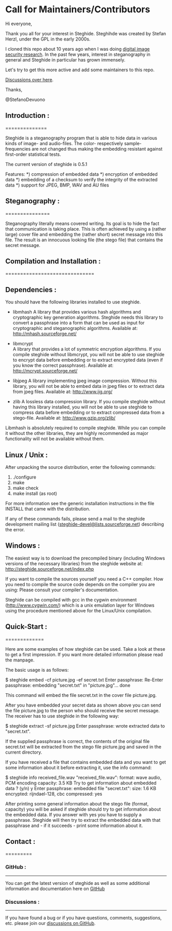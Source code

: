 # Call for Maintainers/Contributors

Hi everyone,

Thank you all for your interest in Steghide. Steghihde was created by Stefan Herzl, under the GPL in the early 2000s.

I cloned this repo about 10 years ago when I was doing [digital image security research](https://patft.uspto.gov/netacgi/nph-Parser?patentnumber=9137415). In the past few years, interest in steganography in general and Steghide in particular has grown immensely.

Let's try to get this more active and add some maintainers to this repo.

[Discussions over here](https://github.com/orgs/StegHigh/discussions).

Thanks,


@StefanoDevuono



## Introduction :
==============

Steghide is a steganography program that is able to hide data in various kinds
of image- and audio-files. The color- respectively sample-frequencies are not
changed thus making the embedding resistant against first-order statistical
tests.

The current version of steghide is 0.5.1

Features:
*) compression of embedded data
*) encryption of embedded data
*) embedding of a checksum to verify the integrity of the extracted data
*) support for JPEG, BMP, WAV and AU files

## Steganography :
===============

Steganography literally means covered writing. Its goal is to hide the fact
that communication is taking place. This is often achieved by using a (rather
large) cover file and embedding the (rather short) secret message into this
file. The result is an innocuous looking file (the stego file) that contains
the secret message.

## Compilation and Installation :
==============================

Dependencies :
--------------
You should have the following libraries installed to use steghide.

* libmhash
  A library that provides various hash algorithms and cryptographic key
  generation algorithms. Steghide needs this library to convert a passphrase
  into a form that can be used as input for cryptographic and steganographic
  algorithms.
  Available at: http://mhash.sourceforge.net/

* libmcrypt  
  A library that provides a lot of symmetric encryption algorithms. If you
  compile steghide without libmcrypt, you will not be able to use steghide to
  encrypt data before embedding or to extract encrypted data (even if you know
  the correct passphrase).
  Available at: http://mcrypt.sourceforge.net/

* libjpeg
  A library implementing jpeg image compression. Without this library, you will
  not be able to embed data in jpeg files or to extract data from jpeg files.
  Available at: http://www.ijg.org/

* zlib
  A lossless data compression library. If you compile steghide without having
  this library installed, you will not be able to use steghide to compress data
  before embedding or to extract compressed data from a stego-file.
  Available at: http://www.gzip.org/zlib/

Libmhash is absolutely required to compile steghide. While you can compile it
without the other libraries, they are highly recommended as major functionality
will not be available without them.

Linux / Unix :
--------------
After unpacking the source distribution, enter the following commands:

1) ./configure 
2) make
3) make check
4) make install (as root)

For more information see the generic installation instructions in the file
INSTALL that came with the distribution.

If any of these commands fails, please send a mail to the steghide development
mailing list (steghide-devel@lists.sourceforge.net) describing the error.
 
Windows :
---------
The easiest way is to download the precompiled binary (including Windows
versions of the necessary libraries) from the steghide website at:
http://steghide.sourceforge.net/index.php

If you want to compile the sources yourself you need a C++ compiler. How you
need to compile the source code depends on the compiler you are using: Please
consult your compiler's documentation.

Steghide can be compiled with gcc in the cygwin environment
(http://www.cygwin.com/) which is a unix emulation layer for Windows using the
procedure mentioned above for the Linux/Unix compilation.

## Quick-Start :
=============

Here are some examples of how steghide can be used. Take a look at these to get
a first impression. If you want more detailed information please read the
manpage.

The basic usage is as follows:

  $ steghide embed -cf picture.jpg -ef secret.txt
  Enter passphrase:
  Re-Enter passphrase:
  embedding "secret.txt" in "picture.jpg"... done

This command will embed the file secret.txt in the cover file picture.jpg.

After you have embedded your secret data as shown above you can send the file
picture.jpg to the person who should receive the secret message. The receiver
has to use steghide in the following way:

  $ steghide extract -sf picture.jpg
  Enter passphrase:
  wrote extracted data to "secret.txt".

If the supplied passphrase is correct, the contents of the original file
secret.txt will be extracted from the stego file picture.jpg and saved
in the current directory.

If you have received a file that contains embedded data and you want to get
some information about it before extracting it, use the info command:

  $ steghide info received_file.wav
  "received_file.wav":
    format: wave audio, PCM encoding
    capacity: 3.5 KB
  Try to get information about embedded data ? (y/n) y
  Enter passphrase:
    embedded file "secret.txt":
      size: 1.6 KB
      encrypted: rijndael-128, cbc
      compressed: yes

After printing some general information about the stego file (format, capacity) you will be
asked if steghide should try to get information about the embedded data. If you answer with
yes you have to supply a passphrase. Steghide will then try to extract the embedded data
with that passphrase and - if it succeeds - print some information about it.

## Contact :
=========

### GitHub :
---------
You can get the latest version of steghide as well as some additional
information and documentation here on [GitHub](https://github.com/orgs/StegHigh/steghide)

### Discussions :
---------------
If you have found a bug or if you have questions, comments, suggestions, etc.
please join our [discussions on GitHub](https://github.com/orgs/StegHigh/discussions).
